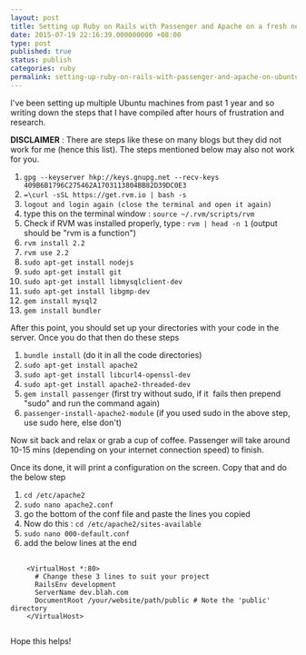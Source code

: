 ```yaml
---
layout: post
title: Setting up Ruby on Rails with Passenger and Apache on a fresh new Ubuntu Box
date: 2015-07-19 22:16:39.000000000 +08:00
type: post
published: true
status: publish
categories: ruby
permalink: setting-up-ruby-on-rails-with-passenger-and-apache-on-ubuntu
---
```

<p>I've been setting up multiple Ubuntu machines from past 1 year and so writing down the steps that I have compiled after hours of frustration and research.</p>
<p><strong>DISCLAIMER</strong> : There are steps like these on many blogs but they did not work for me (hence this list). The steps mentioned below may also not work for you.</p>

1. `gpg --keyserver hkp://keys.gnupg.net --recv-keys 409B6B1796C275462A1703113804BB82D39DC0E3`
2. `=\curl -sSL https://get.rvm.io | bash -s`
3. `logout and login again (close the terminal and open it again)`
4. type this on the terminal window : `source ~/.rvm/scripts/rvm`
5. Check if RVM was installed properly, type : `rvm | head -n 1` (output should be "rvm is a function")
6. `rvm install 2.2`
7. `rvm use 2.2`
8. `sudo apt-get install nodejs`
9. `sudo apt-get install git`
10. `sudo apt-get install libmysqlclient-dev`
11. `sudo apt-get install libgmp-dev`
12. `gem install mysql2`
13. `gem install bundler`

<p>After this point, you should set up your directories with your code in the server. Once you do that then do these steps</p>

1. `bundle install` (do it in all the code directories)
2. `sudo apt-get install apache2`
3. `sudo apt-get install libcurl4-openssl-dev`
4. `sudo apt-get install apache2-threaded-dev`
5. `gem install passenger` (first try without sudo, if it  fails then prepend "sudo" and run the command again)
6. `passenger-install-apache2-module` (if you used sudo in the above step, use sudo here, else don't)

<p>Now sit back and relax or grab a cup of coffee. Passenger will take around 10-15 mins (depending on your internet connection speed) to finish.</p>
<p>Once its done, it will print a configuration on the screen. Copy that and do the below step</p>

1. `cd /etc/apache2`
2. `sudo nano apache2.conf`
3. go the bottom of the conf file and paste the lines you copied
4. Now do this : `cd /etc/apache2/sites-available`
5. `sudo nano 000-default.conf`
6. add the below lines at the end


<pre class="highlight medium">
  <code>
    &lt;VirtualHost *:80&gt;
      # Change these 3 lines to suit your project
      RailsEnv development
      ServerName dev.blah.com
      DocumentRoot /your/website/path/public # Note the 'public' directory
    &lt;/VirtualHost&gt;
  </code>
</pre>


Hope this helps!
